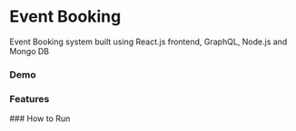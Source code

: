 # Event Booking

Event Booking system built using React.js frontend, GraphQL, Node.js and Mongo DB

### Demo

### Features

### How to Run
